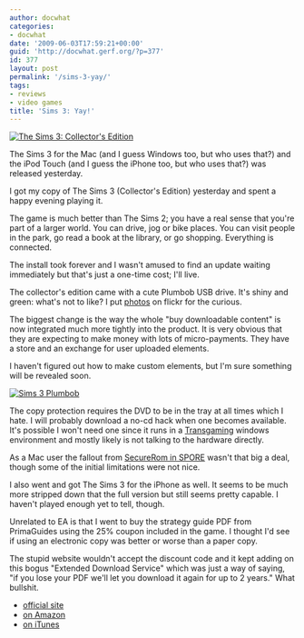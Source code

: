 ```yaml
---
author: docwhat
categories:
- docwhat
date: '2009-06-03T17:59:21+00:00'
guid: 'http://docwhat.gerf.org/?p=377'
id: 377
layout: post
permalink: '/sims-3-yay/'
tags:
- reviews
- video games
title: 'Sims 3: Yay!'
---
```


[![The Sims 3: Collector's Edition](https://ecx.images-amazon.com/images/I/51lonl7ZDdL._SL160_.jpg)](https://www.amazon.com/The-Sims-3-Collectors-Edition/dp/B001EM1DK4%3FSubscriptionId%3D02E5W5871AJF7PMMMS82%26tag%3Dws%26linkCode%3Dxm2%26camp%3D2025%26creative%3D165953%26creativeASIN%3DB001EM1DK4)

The Sims 3 for the Mac (and I guess Windows too, but who uses that?) and
the iPod Touch (and I guess the iPhone too, but who uses that?) was
released yesterday.

I got my copy of The Sims 3 (Collector's Edition) yesterday and spent a
happy evening playing it.

The game is much better than The Sims 2; you have a real sense that
you're part of a larger world. You can drive, jog or bike places. You
can visit people in the park, go read a book at the library, or go
shopping. Everything is connected.

The install took forever and I wasn't amused to find an update waiting
immediately but that's just a one-time cost; I'll live.

The collector's edition came with a cute Plumbob USB drive. It's shiny
and green: what's not to like? I put
[photos](https://www.flickr.com/photos/docwhat/3589583760/) on flickr
for the curious.

The biggest change is the way the whole "buy downloadable content" is
now integrated much more tightly into the product. It is very obvious
that they are expecting to make money with lots of micro-payments. They
have a store and an exchange for user uploaded elements.

I haven't figured out how to make custom elements, but I'm sure
something will be revealed soon.

[![Sims 3
Plumbob](https://farm4.static.flickr.com/3325/3589583760_17fb0404a8_t.jpg)](https://www.flickr.com/photos/docwhat/3589583760/ "Sims 3 USB Plumbob")

The copy protection requires the DVD to be in the tray at all times
which I hate. I will probably download a no-cd hack when one becomes
available. It's possible I won't need one since it runs in a
[Transgaming](http://www.transgaming.com/) windows environment and
mostly likely is not talking to the hardware directly.

As a Mac user the fallout from [SecureRom in SPORE](/spore-drm/) wasn't
that big a deal, though some of the initial limitations were not nice.

I also went and got The Sims 3 for the iPhone as well. It seems to be
much more stripped down that the full version but still seems pretty
capable. I haven't played enough yet to tell, though.

Unrelated to EA is that I went to buy the strategy guide PDF from
PrimaGuides using the 25% coupon included in the game. I thought I'd see
if using an electronic copy was better or worse than a paper copy.

The stupid website wouldn't accept the discount code and it kept adding
on this bogus "Extended Download Service" which was just a way of
saying, "if you lose your PDF we'll let you download it again for up to
2 years." What bullshit.

-   [official site](http://www.thesims3.com/)
-   [on
    Amazon](http://www.amazon.com/The-Sims-3-Collectors-Edition/dp/B001EM1DK4%3FSubscriptionId%3D02E5W5871AJF7PMMMS82%26tag%3Dws%26linkCode%3Dxm2%26camp%3D2025%26creative%3D165953%26creativeASIN%3DB001EM1DK4)
-   [on
    iTunes](http://itunes.apple.com/WebObjects/MZStore.woa/wa/viewSoftware?id=317904170&mt=8&uo=6)
